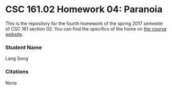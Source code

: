 # CSC 161.02 Homework 04: Paranoia
This is the repository for the fourth homework of the spring 2017 semester of CSC 161 section 02.
You can find the specifics of the home on [the course website](http://www.cs.grinnell.edu/~klingeti/courses/s2017/csc161/homeworks/06-paranoia.html).

### Student Name
Lang Song

### Citations
None

